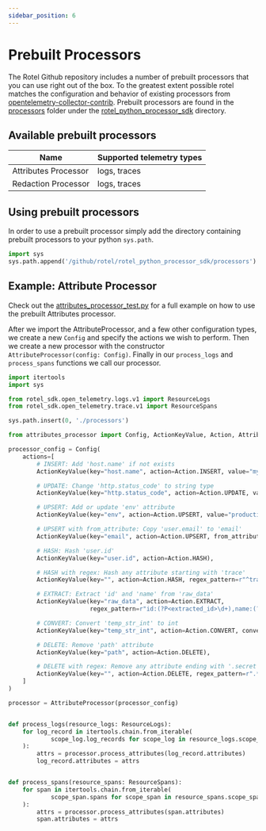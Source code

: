 ```yaml
---
sidebar_position: 6
---
```


# Prebuilt Processors

The Rotel Github repository includes a number of prebuilt processors that you can use right out of the box. To the greatest extent possible rotel matches the configuration and behavior of existing processors from [opentelemetry-collector-contrib](https://github.com/open-telemetry/opentelemetry-collector-contrib). Prebuilt processors are found in the [processors](https://github.com/streamfold/rotel/tree/main/rotel_python_processor_sdk/processors) folder under the [rotel_python_processor_sdk](https://github.com/streamfold/rotel/tree/main/rotel_python_processor_sdk) directory.                                                         

## Available prebuilt processors

| Name                 | Supported telemetry types |
|----------------------|---------------------------|
| Attributes Processor | logs, traces              |
| Redaction Processor  | logs, traces              |

## Using prebuilt processors

In order to use a prebuilt processor simply add the directory containing prebuilt processors to your python `sys.path`. 

```python
import sys
sys.path.append('/github/rotel/rotel_python_processor_sdk/processors')
```

## Example: Attribute Processor
Check out the [attributes_processor_test.py](https://github.com/streamfold/rotel/blob/main/rotel_python_processor_sdk/python_tests/attributes_processor_test.py) for a full example on how to use the prebuilt Attributes processor.

After we import the AttributeProcessor, and a few other configuration types, we create a new `Config` and specify the actions we wish to perform. Then we create a new processor with the constructor `AttributeProcessor(config: Config)`. Finally in our `process_logs` and `process_spans` functions we call our processor.

```python title="attributes_processor_test.py"
import itertools
import sys

from rotel_sdk.open_telemetry.logs.v1 import ResourceLogs
from rotel_sdk.open_telemetry.trace.v1 import ResourceSpans

sys.path.insert(0, './processors')

from attributes_processor import Config, ActionKeyValue, Action, AttributeProcessor

processor_config = Config(
    actions=[
        # INSERT: Add 'host.name' if not exists
        ActionKeyValue(key="host.name", action=Action.INSERT, value="my-server-1"),

        # UPDATE: Change 'http.status_code' to string type
        ActionKeyValue(key="http.status_code", action=Action.UPDATE, value="OK"),

        # UPSERT: Add or update 'env' attribute
        ActionKeyValue(key="env", action=Action.UPSERT, value="production"),

        # UPSERT with from_attribute: Copy 'user.email' to 'email'
        ActionKeyValue(key="email", action=Action.UPSERT, from_attribute="user.email"),

        # HASH: Hash 'user.id'
        ActionKeyValue(key="user.id", action=Action.HASH),

        # HASH with regex: Hash any attribute starting with 'trace'
        ActionKeyValue(key="", action=Action.HASH, regex_pattern=r"^trace.*"),

        # EXTRACT: Extract 'id' and 'name' from 'raw_data'
        ActionKeyValue(key="raw_data", action=Action.EXTRACT,
                       regex_pattern=r"id:(?P<extracted_id>\d+),name:(?P<extracted_name>\w+)"),

        # CONVERT: Convert 'temp_str_int' to int
        ActionKeyValue(key="temp_str_int", action=Action.CONVERT, converted_type="int"),

        # DELETE: Remove 'path' attribute
        ActionKeyValue(key="path", action=Action.DELETE),

        # DELETE with regex: Remove any attribute ending with '.secret'
        ActionKeyValue(key="", action=Action.DELETE, regex_pattern=r".*\.secret$"),
    ]
)

processor = AttributeProcessor(processor_config)


def process_logs(resource_logs: ResourceLogs):
    for log_record in itertools.chain.from_iterable(
            scope_log.log_records for scope_log in resource_logs.scope_logs
    ):
        attrs = processor.process_attributes(log_record.attributes)
        log_record.attributes = attrs


def process_spans(resource_spans: ResourceSpans):
    for span in itertools.chain.from_iterable(
            scope_span.spans for scope_span in resource_spans.scope_spans
    ):
        attrs = processor.process_attributes(span.attributes)
        span.attributes = attrs
```
